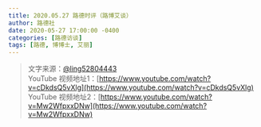 ```yaml
---
title: 2020.05.27 路德时评（路博艾谈）
author: 路德社
date: 2020-05-27 17:00:00 -0400
categories: [路德访谈]
tags: [路德, 博博士, 艾丽]
---
```


> 文字来源：[@ling52804443](https://twitter.com/ling52804443)  
> YouTube 视频地址1：[https://www.youtube.com/watch?v=cDkdsQ5vXlg](https://www.youtube.com/watch?v=cDkdsQ5vXlg)
> YouTube 视频地址2：[https://www.youtube.com/watch?v=Mw2WfpxxDNw](https://www.youtube.com/watch?v=Mw2WfpxxDNw)
